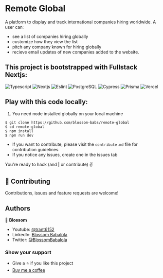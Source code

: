 # Remote Global

A platform to display and track international companies hiring worldwide. A user can:

- see a list of companies hiring globally
- customize how they view the list
- pitch any company known for hiring globally
- recieve email updates of new companies added to the website.

## This project is bootstrapped with Fullstack Nextjs:

![Typescript](https://img.shields.io/badge/TypeScript-007ACC?style=for-the-badge&logo=typescript&logoColor=white)
![Nextjs](https://img.shields.io/badge/-Nextjs-black?style=for-the-badge&logo=nextjs&logoColor=white)
![Eslint](https://img.shields.io/badge/-eslint-brightgreen?style=for-the-badge&logo=eslint&logoColor=white)
![PostgreSQL](https://img.shields.io/badge/-postgresql-red?style=for-the-badge&logo=postgresql&logoColor=white)
![Cypress](https://img.shields.io/badge/-cypress-brown?style=for-the-badge&logo=cypress&logoColor=white)
![Prisma](https://img.shields.io/badge/-prisma-purple?style=for-the-badge&logo=prisma&logoColor=white)
![Vercel](https://img.shields.io/badge/-vercel-black?style=for-the-badge&logo=vercel&logoColor=white)

## Play with this code locally:
1. You need node installed globally on your local machine
```
$ git clone https://github.com/blossom-babs/remote-global
$ cd remote-global
$ npm install
$ npm run dev
```
- If you want to contribute, 
please visit the `contribute.md` file for contribution guidelines 
- If you notice any issues, create one in the issues tab

You're ready to hack (and | or contribute) ✌️

## 🤝 Contributing
Contributions, issues and feature requests are welcome!

## Authors
🌸 __Blossom__
- Youtube: [@trant6152](https://www.youtube.com/channel/UCWqoKQfyZTTLUd4t8yBT57g)
- LinkedIn: [Blossom Babalola](https://www.linkedin.com/in/blossom-babalola/)
- Twitter: [@BlossomBabalola](https://twitter.com/BabalolaBlossom)

### Show your support
- Give a ⭐ if you like this project
- [Buy me a coffee](https://www.buymeacoffee.com/blossombabs)
